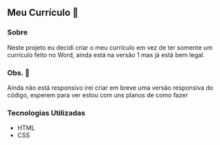## Meu Currículo :scroll:

### Sobre

Neste projeto eu decidi criar o meu currículo em vez de ter somente um currículo feito no Word, ainda está na versão 1 mas já está bem legal.

### Obs. :red_circle:

Ainda não está responsivo irei criar em breve uma versão responsiva do código, esperem para ver estou com uns planos de como fazer

### Tecnologias Utilizadas

- HTML
- CSS